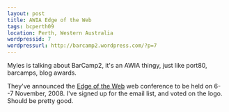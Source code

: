 ```yaml
--- 
layout: post
title: AWIA Edge of the Web
tags: bcperth09
location: Perth, Western Australia
wordpressid: 7
wordpressurl: http://barcamp2.wordpress.com/?p=7
---
```


Myles is talking about BarCamp2, it's an AWIA thingy, just like port80, barcamps, blog awards.

They've announced the <a href="http://www.edgeoftheweb.org.au/">Edge of the Web</a> web conference to be held on 6--7 November, 2008. I've signed up for the email list, and voted on the logo. Should be pretty good.
